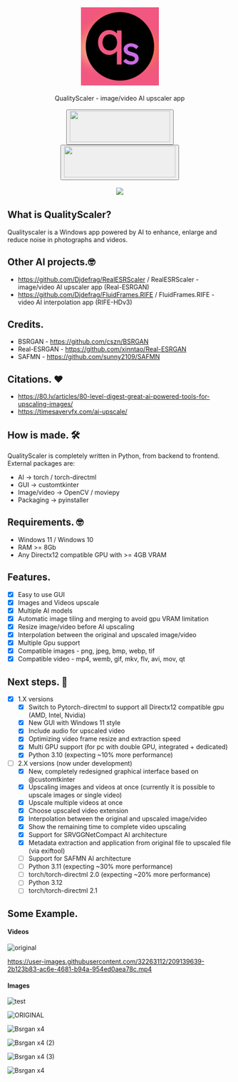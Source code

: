 <!DOCTYPE html>
<html>
<body>
    <div align="center">    
        <img src="https://github.com/Djdefrag/QualityScaler/blob/main/Assets/logo.png" width="175"> 
        <br><br> QualityScaler - image/video AI upscaler app <br><br>
        <a href="https://jangystudio.itch.io/qualityscaler">
            <button>
                <img src="https://static.itch.io/images/badge-color.svg" width="225" height="70">
            </button>     
        </a>
        <a href="https://store.steampowered.com/app/2463110/QualityScaler/">
            <button>
                 <img src="https://images.squarespace-cdn.com/content/v1/5b45fae8b98a78d9d80b9c5c/1531959264455-E7B8MJ3VMPX0593VGCZG/button-steam-available-fixed-2.png" width="250" height="70">
            </button>                 
        </a>
    </div>
    <br>
    <div align="center">
        <img src="https://github.com/Djdefrag/QualityScaler/assets/32263112/55680db0-c1ef-40e1-b0e4-e05db8314f4e">
    </div>
</body>
</html>

## What is QualityScaler?
Qualityscaler is a Windows app powered by AI to enhance, enlarge and reduce noise in photographs and videos.

## Other AI projects.🤓
- https://github.com/Djdefrag/RealESRScaler / RealESRScaler - image/video AI upscaler app (Real-ESRGAN)
- https://github.com/Djdefrag/FluidFrames.RIFE / FluidFrames.RIFE - video AI interpolation app (RIFE-HDv3)

## Credits.
- BSRGAN - https://github.com/cszn/BSRGAN
- Real-ESRGAN - https://github.com/xinntao/Real-ESRGAN
- SAFMN - https://github.com/sunny2109/SAFMN

## Citations. ❤
- https://80.lv/articles/80-level-digest-great-ai-powered-tools-for-upscaling-images/
- https://timesavervfx.com/ai-upscale/

## How is made. 🛠
QualityScaler is completely written in Python, from backend to frontend. 
External packages are:
- AI  -> torch / torch-directml
- GUI -> customtkinter
- Image/video -> OpenCV / moviepy
- Packaging   -> pyinstaller

## Requirements. 🤓
- Windows 11 / Windows 10
- RAM >= 8Gb
- Any Directx12 compatible GPU with  >=  4GB VRAM

## Features.
- [x] Easy to use GUI
- [x] Images and Videos upscale
- [x] Multiple AI models
- [x] Automatic image tiling and merging to avoid gpu VRAM limitation
- [x] Resize image/video before AI upscaling
- [x] Interpolation between the original and upscaled image/video
- [x] Multiple Gpu support
- [x] Compatible images - png, jpeg, bmp, webp, tif  
- [x] Compatible video  - mp4, wemb, gif, mkv, flv, avi, mov, qt 

## Next steps. 🤫
- [x] 1.X versions
    - [x] Switch to Pytorch-directml to support all Directx12 compatible gpu (AMD, Intel, Nvidia)
    - [x] New GUI with Windows 11 style
    - [x] Include audio for upscaled video
    - [x] Optimizing video frame resize and extraction speed
    - [x] Multi GPU support (for pc with double GPU, integrated + dedicated)
    - [x] Python 3.10 (expecting ~10% more performance)
- [ ] 2.X versions (now under development)
    - [x] New, completely redesigned graphical interface based on @customtkinter
    - [x] Upscaling images and videos at once (currently it is possible to upscale images or single video)
    - [x] Upscale multiple videos at once
    - [x] Choose upscaled video extension
    - [x] Interpolation between the original and upscaled image/video
    - [x] Show the remaining time to complete video upscaling
    - [x] Support for SRVGGNetCompact AI architecture
    - [x] Metadata extraction and application from original file to upscaled file (via exiftool)
    - [ ] Support for SAFMN AI architecture
    - [ ] Python 3.11 (expecting ~30% more performance)
    - [ ] torch/torch-directml 2.0 (expecting ~20% more performance)
    - [ ] Python 3.12
    - [ ] torch/torch-directml 2.1 

## Some Example.

#### Videos
![original](https://user-images.githubusercontent.com/32263112/209139620-bdd028f8-d5fc-40de-8f3d-6b80a14f8aab.gif)

https://user-images.githubusercontent.com/32263112/209139639-2b123b83-ac6e-4681-b94a-954ed0aea78c.mp4

#### Images
![test](https://user-images.githubusercontent.com/32263112/166690007-f1601487-7b94-4f2c-b4e2-436bc189a26e.png)

![ORIGINAL](https://user-images.githubusercontent.com/32263112/226847190-e4dbda21-8896-456d-8120-3137f3d2ac62.png)

![Bsrgan x4](https://user-images.githubusercontent.com/32263112/168884625-c869baee-4cca-4a33-bdad-b65d9c29889d.png)

![Bsrgan x4 (2)](https://user-images.githubusercontent.com/32263112/197983965-40785dbd-78c6-48a0-a1eb-39d9c3278f42.png)

![Bsrgan x4 (3)](https://user-images.githubusercontent.com/32263112/197983979-5857a855-d402-4fab-9217-ee5bd057bd01.png)

![Bsrgan x4](https://user-images.githubusercontent.com/32263112/198290909-277e176e-ccb4-4a4b-8531-b182a18d566a.png)


